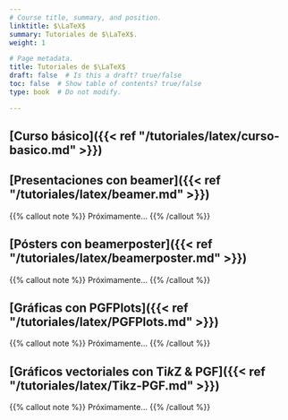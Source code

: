 ```yaml
---
# Course title, summary, and position.
linktitle: $\LaTeX$
summary: Tutoriales de $\LaTeX$.
weight: 1

# Page metadata.
title: Tutoriales de $\LaTeX$
draft: false  # Is this a draft? true/false
toc: false  # Show table of contents? true/false
type: book  # Do not modify.

---
```


## [Curso básico]({{< ref "/tutoriales/latex/curso-basico.md" >}})

## [Presentaciones con beamer]({{< ref "/tutoriales/latex/beamer.md" >}})

{{% callout note %}}
Próximamente...
{{% /callout %}}

## [Pósters con beamerposter]({{< ref "/tutoriales/latex/beamerposter.md" >}})

{{% callout note %}}
Próximamente...
{{% /callout %}}

## [Gráficas con PGFPlots]({{< ref "/tutoriales/latex/PGFPlots.md" >}})

{{% callout note %}}
Próximamente...
{{% /callout %}}

## [Gráficos vectoriales con Ti*k*Z & PGF]({{< ref "/tutoriales/latex/Tikz-PGF.md" >}})

{{% callout note %}}
Próximamente...
{{% /callout %}}